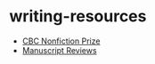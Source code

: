 # writing-resources

* [CBC Nonfiction Prize](CBC-Nonfiction-Prize.md)
* [Manuscript Reviews](Manuscript-Reviews.md)
